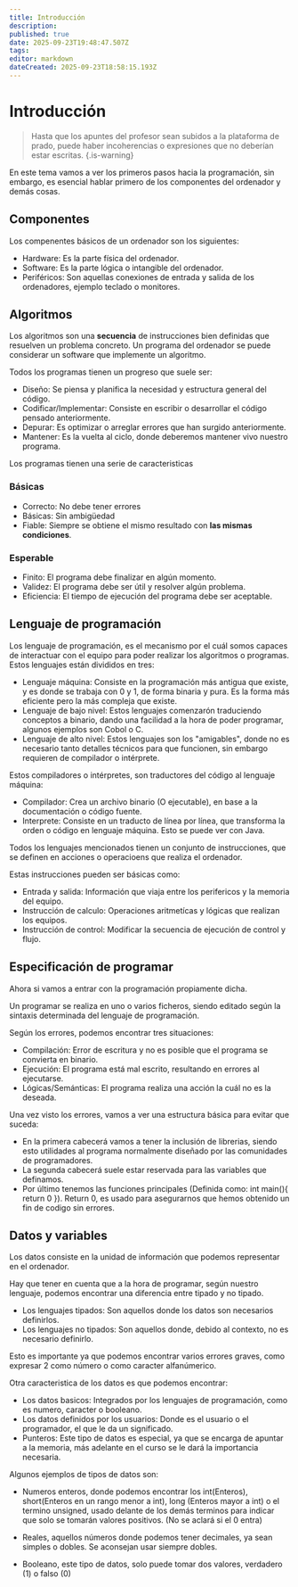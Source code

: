 ```yaml
---
title: Introducción
description: 
published: true
date: 2025-09-23T19:48:47.507Z
tags: 
editor: markdown
dateCreated: 2025-09-23T18:58:15.193Z
---
```


# Introducción
> Hasta que los apuntes del profesor sean subidos a la plataforma de prado, puede haber incoherencias o expresiones que no deberían estar escritas.
{.is-warning}

En este tema vamos a ver los primeros pasos hacia la programación, sin embargo, es esencial hablar primero de los componentes del ordenador y demás cosas.
## Componentes
Los compenentes básicos de un ordenador son los siguientes:
- Hardware: Es la parte física del ordenador.
- Software: Es la parte lógica o intangible del ordenador.
- Periféricos: Son aquellas conexiones de entrada y salida de los ordenadores, ejemplo teclado o monitores.

## Algoritmos
Los algoritmos son una **secuencia** de instrucciones bien definidas que resuelven un problema concreto. Un programa del ordenador se puede considerar un software que implemente un algoritmo.

Todos los programas tienen un progreso que suele ser:
- Diseño: Se piensa y planifica la necesidad y estructura general del código.
- Codificar/Implementar: Consiste en escribir o desarrollar el código pensado anteriormente.
- Depurar: Es optimizar o arreglar errores que han surgido anteriormente.
- Mantener: Es la vuelta al ciclo, donde deberemos mantener vivo nuestro programa.

Los programas tienen una serie de caracteristicas
### Básicas
- Correcto: No debe tener errores
- Básicas: Sin ambigüedad
- Fiable: Siempre se obtiene el mismo resultado con **las mismas condiciones**.
### Esperable
- Finito: El programa debe finalizar en algún momento.
- Validez: El programa debe ser útil y resolver algún problema.
- Eficiencia: El tiempo de ejecución del programa debe ser aceptable.


## Lenguaje de programación
Los lenguaje de programación, es el mecanismo por el cuál somos capaces de interactuar con el equipo para poder realizar los algoritmos o programas. Estos lenguajes están divididos en tres:
- Lenguaje máquina: Consiste en la programación más antigua que existe, y es donde se trabaja con 0 y 1, de forma binaria y pura. Es la forma más eficiente pero la más compleja que existe.
- Lenguaje de bajo nivel: Estos lenguajes comenzarón traduciendo conceptos a binario, dando una facilidad a la hora de poder programar, algunos ejemplos son Cobol o C.
- Lenguaje de alto nivel: Estos lenguajes son los "amigables", donde no es necesario tanto detalles técnicos para que funcionen, sin embargo requieren de compilador o intérprete.

Estos compiladores o intérpretes, son traductores del código al lenguaje máquina:
- Compilador: Crea un archivo binario (O ejecutable), en base a la documentación o código fuente.
- Interprete: Consiste en un traducto de línea por línea, que transforma la orden o código en lenguaje máquina. Esto se puede ver con Java. 

Todos los lenguajes mencionados tienen un conjunto de instrucciones, que se definen en acciones o operacioens que realiza el ordenador. 

Estas instrucciones pueden ser básicas como:
- Entrada y salida: Información que viaja entre los perifericos y la memoria del equipo.
- Instrucción de calculo: Operaciones aritmetícas y lógicas que realizan los equipos.
- Instrucción de control: Modificar la secuencia de ejecución de control y flujo.

## Especificación de programar
Ahora si vamos a entrar con la programación propiamente dicha.

Un programar se realiza en uno o varios ficheros, siendo editado según la sintaxis determinada del lenguaje de programación.

Según los errores, podemos encontrar tres situaciones:
- Compilación: Error de escritura y no es posible que el programa se convierta en binario.
- Ejecución: El programa está mal escrito, resultando en errores al ejecutarse.
- Lógicas/Semánticas: El programa realiza una acción la cuál no es la deseada.

Una vez visto los errores, vamos a ver una estructura básica para evitar que suceda:
- En la primera cabecerá vamos a tener la inclusión de librerias, siendo esto utilidades al programa normalmente diseñado por las comunidades de programadores.
- La segunda cabecerá suele estar reservada para las variables que definamos.
- Por último tenemos las funciones principales (Definida como: int main(){ return 0 }). Return 0, es usado para asegurarnos que hemos obtenido un fin de codigo sin errores.

## Datos y variables
Los datos consiste en la unidad de información que podemos representar en el ordenador.

Hay que tener en cuenta que a la hora de programar, según nuestro lenguaje, podemos encontrar una diferencia entre tipado y no tipado.
- Los lenguajes tipados: Son aquellos donde los datos son necesarios definirlos.
- Los lenguajes no tipados: Son aquellos donde, debido al contexto, no es necesario definirlo.

Esto es importante ya que podemos encontrar varios errores graves, como expresar $2$ como número o como caracter alfanúmerico.

Otra caracteristica de los datos es que podemos encontrar:
- Los datos basicos: Integrados por los lenguajes de programación, como es numero, caracter o booleano.
- Los datos definidos por los usuarios: Donde es el usuario o el programador, el que le da un significado.
- Punteros: Este tipo de datos es especial, ya que se encarga de apuntar a la memoria, más adelante en el curso se le dará la importancia necesaria.


Algunos ejemplos de tipos de datos son:
- Numeros enteros, donde podemos encontrar los int(Enteros), short(Enteros en un rango menor a int), long (Enteros mayor a int) o el termino unsigned, usado delante de los demás terminos para indicar que solo se tomarán valores positivos. (No se aclará si el 0 entra)

- Reales, aquellos números donde podemos tener decimales, ya sean simples o dobles. Se aconsejan usar siempre dobles.

- Booleano, este tipo de datos, solo puede tomar dos valores, verdadero (1) o falso (0)

